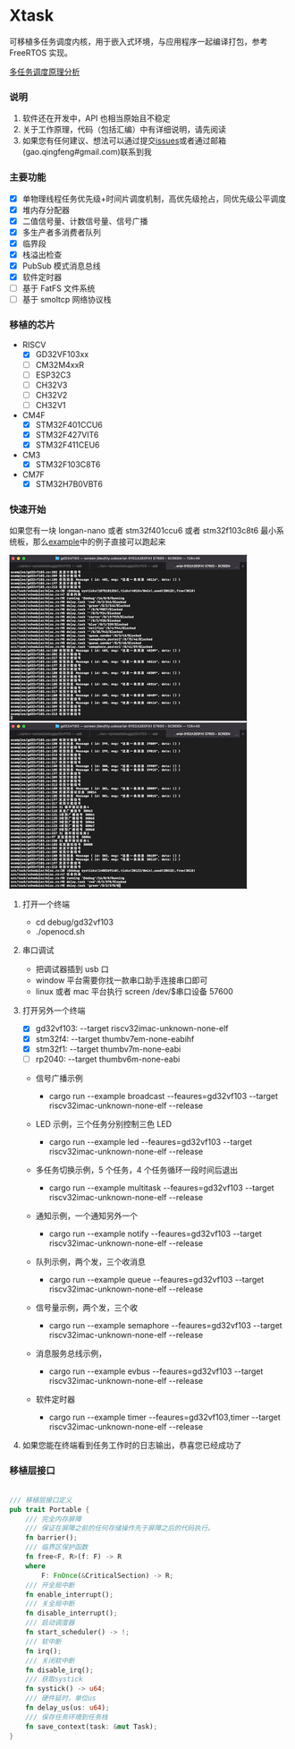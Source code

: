 # Xtask

可移植多任务调度内核，用于嵌入式环境，与应用程序一起编译打包，参考 FreeRTOS 实现。

[多任务调度原理分析][xtask]

### 说明

1. 软件还在开发中，API 也相当原始且不稳定
2. 关于工作原理，代码（包括汇编）中有详细说明，请先阅读
3. 如果您有任何建议、想法可以通过提交[issues](https://github.com/gqf2008/xtask/issues)或者通过邮箱(gao.qingfeng#gmail.com)联系到我

### 主要功能

- [x] 单物理线程任务优先级+时间片调度机制，高优先级抢占，同优先级公平调度
- [x] 堆内存分配器
- [x] 二值信号量、计数信号量、信号广播
- [x] 多生产者多消费者队列
- [x] 临界段
- [x] 栈溢出检查
- [x] PubSub 模式消息总线
- [x] 软件定时器
- [ ] 基于 FatFS 文件系统
- [ ] 基于 smoltcp 网络协议栈

### 移植的芯片

- RISCV
  - [x] GD32VF103xx
  - [ ] CM32M4xxR
  - [ ] ESP32C3
  - [ ] CH32V3
  - [ ] CH32V2
  - [ ] CH32V1
- CM4F
  - [x] STM32F401CCU6
  - [x] STM32F427VIT6
  - [x] STM32F411CEU6
- CM3
  - [x] STM32F103C8T6
- CM7F
  - [x] STM32H7B0VBT6

### 快速开始

如果您有一块 longan-nano 或者 stm32f401ccu6 或者 stm32f103c8t6 最小系统板，那么[example](https://github.com/gqf2008/xtask/tree/master/examples)中的例子直接可以跑起来

![多任务调试1](debug/gd32vf103/debug1.png)![多任务调试2](debug/gd32vf103/debug2.png)

1. 打开一个终端

   - cd debug/gd32vf103
   - ./openocd.sh

2. 串口调试

   - 把调试器插到 usb 口
   - window 平台需要你找一款串口助手连接串口即可
   - linux 或者 mac 平台执行 screen /dev/$串口设备 57600

3. 打开另外一个终端

   - [x] gd32vf103: --target riscv32imac-unknown-none-elf
   - [x] stm32f4: --target thumbv7em-none-eabihf
   - [x] stm32f1: --target thumbv7m-none-eabi
   - [ ] rp2040: --target thumbv6m-none-eabi

   - 信号广播示例

     - cargo run --example broadcast --feaures=gd32vf103 --target riscv32imac-unknown-none-elf --release

   - LED 示例，三个任务分别控制三色 LED

     - cargo run --example led --feaures=gd32vf103 --target riscv32imac-unknown-none-elf --release

   - 多任务切换示例，5 个任务，4 个任务循环一段时间后退出

     - cargo run --example multitask --feaures=gd32vf103 --target riscv32imac-unknown-none-elf --release

   - 通知示例，一个通知另外一个

     - cargo run --example notify --feaures=gd32vf103 --target riscv32imac-unknown-none-elf --release

   - 队列示例，两个发，三个收消息

     - cargo run --example queue --feaures=gd32vf103 --target riscv32imac-unknown-none-elf --release

   - 信号量示例，两个发，三个收

     - cargo run --example semaphore --feaures=gd32vf103 --target riscv32imac-unknown-none-elf --release

   - 消息服务总线示例，

     - cargo run --example evbus --feaures=gd32vf103 --target riscv32imac-unknown-none-elf --release

   - 软件定时器
     - cargo run --example timer --feaures=gd32vf103,timer --target riscv32imac-unknown-none-elf --release

4. 如果您能在终端看到任务工作时的日志输出，恭喜您已经成功了

### 移植层接口

```rust

/// 移植层接口定义
pub trait Portable {
    /// 完全内存屏障
    /// 保证在屏障之前的任何存储操作先于屏障之后的代码执行。
    fn barrier();
    /// 临界区保护函数
    fn free<F, R>(f: F) -> R
    where
        F: FnOnce(&CriticalSection) -> R;
    /// 开全局中断
    fn enable_interrupt();
    /// 关全局中断
    fn disable_interrupt();
    /// 启动调度器
    fn start_scheduler() -> !;
    /// 软中断
    fn irq();
    /// 关闭软中断
    fn disable_irq();
    /// 获取systick
    fn systick() -> u64;
    /// 硬件延时，单位us
    fn delay_us(us: u64);
    /// 保存任务环境到任务栈
    fn save_context(task: &mut Task);
}

```

[xtask]: Xtask.md
